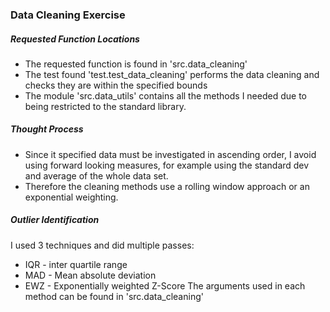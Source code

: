 ### Data Cleaning Exercise

##### Requested Function Locations
* The requested function is found in 'src.data_cleaning'
* The test found 'test.test_data_cleaning' performs the data cleaning and checks they are within the specified bounds
* The module 'src.data_utils' contains all the methods I needed due to being restricted to the standard library.   

##### Thought Process
* Since it specified data must be investigated in ascending order, I avoid using forward looking measures, for example using the standard dev and average of the whole data set.
* Therefore the cleaning methods use a rolling window approach or an exponential weighting.

##### Outlier Identification
I used 3 techniques and did multiple passes:
* IQR - inter quartile range
* MAD - Mean absolute deviation
* EWZ - Exponentially weighted Z-Score 
The arguments used  in each method can be found in 'src.data_cleaning'


 
    
